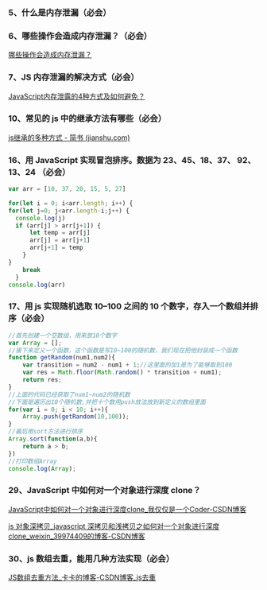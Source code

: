 ### 5、什么是内存泄漏（必会）
### 6、哪些操作会造成内存泄漏？（必会）

[哪些操作会造成内存泄漏？](https://www.jianshu.com/p/a81637b7dead)

### 7、JS 内存泄漏的解决方式（必会）

[JavaScript内存泄露的4种方式及如何避免？](https://blog.csdn.net/qappleh/article/details/80337630)

### 10、常见的 js 中的继承方法有哪些（必会） 

[js继承的多种方式 - 简书 (jianshu.com)](https://www.jianshu.com/p/85899e287694)

### 16、用 JavaScript 实现冒泡排序。数据为 23、45、18、37、 92、13、24 （必会） 

```javascript
var arr = [10, 37, 20, 15, 5, 27]

for(let i = 0; i<arr.length; i++) {
for(let j=0; j<arr.length-i;j++) {
  console.log(j)
  if (arr[j] > arr[j+1]) {
      let temp = arr[j]
      arr[j] = arr[j+1]
      arr[j+1] = temp
    }
}
    break
  }
console.log(arr)

```



### 17、用 js 实现随机选取 10–100 之间的 10 个数字，存入一个数组并排序（必会）

```javascript
//首先创建一个空数组，用来放10个数字
var Array = [];
//接下来定义一个函数，这个函数是写10~100的随机数，我们现在把他封装成一个函数
function getRandom(num1,num2){
    var transition = num2 - num1 + 1;//这里面的加1是为了能够取到100
    var res = Math.floor(Math.random() * transition + num1);
    return res;
}
//上面的代码已经获取了num1~num2的随机数
//下面是遍历出10个随机数,并把十个数用push放法放到新定义的数组里面
for(var i = 0; i < 10; i++){
    Array.push(getRandom(10,100));
}
//最后用sort方法进行排序
Array.sort(function(a,b){
    return a > b;
})
//打印数组Array
console.log(Array);
```

### 29、JavaScript 中如何对一个对象进行深度 clone？

[JavaScript中如何对一个对象进行深度clone_我仅仅是一个Coder-CSDN博客](https://blog.csdn.net/qq8427003/article/details/19983593)

[js 对象深拷贝_javascript 深拷贝和浅拷贝之如何对一个对象进行深度clone_weixin_39974409的博客-CSDN博客](https://blog.csdn.net/weixin_39974409/article/details/110747042)

### 30、js 数组去重，能用几种方法实现（必会） 

[JS数组去重方法_卡卡的博客-CSDN博客_js去重](https://blog.csdn.net/weixin_42322454/article/details/114580787)

